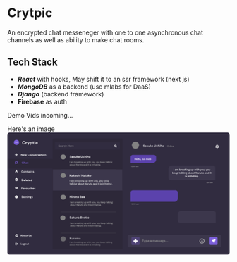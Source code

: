 # Crytpic

An encrypted chat messeneger with one to one asynchronous chat channels as well as ability to make chat rooms.

## Tech Stack
* **_React_** with hooks, May shift it to an ssr framework (next js)
* **_MongoDB_** as a backend (use mlabs for DaaS)
* **_Django_** (backend framework)
* **Firebase** as auth

Demo Vids incoming...

Here's an image
<img src='./cryptic 2.svg'>